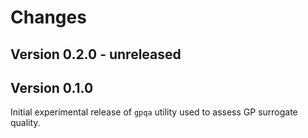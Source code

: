 # Changes

## Version 0.2.0 - unreleased

## Version 0.1.0

Initial experimental release of `gpqa` utility used to assess GP surrogate quality.
